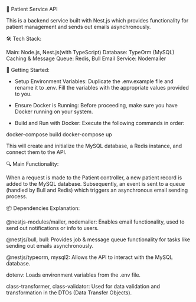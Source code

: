 🚀 Patient Service API

This is a backend service built with Nest.js which provides functionality for patient management and sends out emails asynchronously.

🛠 Tech Stack:

Main: Node.js, Nest.js(with TypeScript)
Database: TypeOrm (MySQL)
Caching & Message Queue: Redis, Bull
Email Service: Nodemailer

🚦 Getting Started:

- Setup Environment Variables:
  Duplicate the .env.example file and rename it to .env. Fill the variables with the appropriate values provided to you.

- Ensure Docker is Running:
  Before proceeding, make sure you have Docker running on your system.

- Build and Run with Docker:
  Execute the following commands in order:

docker-compose build
docker-compose up

This will create and initialize the MySQL database, a Redis instance, and connect them to the API.

🔍 Main Functionality:

When a request is made to the Patient controller, a new patient record is added to the MySQL database. Subsequently, an event is sent to a queue (handled by Bull and Redis) which triggers an asynchronous email sending process.

📦 Dependencies Explanation:

@nestjs-modules/mailer, nodemailer: Enables email functionality, used to send out notifications or info to users.

@nestjs/bull, bull: Provides job & message queue functionality for tasks like sending out emails asynchronously.

@nestjs/typeorm, mysql2: Allows the API to interact with the MySQL database.

dotenv: Loads environment variables from the .env file.

class-transformer, class-validator: Used for data validation and transformation in the DTOs (Data Transfer Objects).
